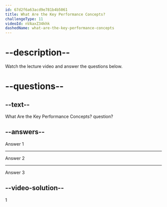 ```yaml
---
id: 67d2f6a63acd9e781b4b5061
title: What Are the Key Performance Concepts?
challengeType: 11
videoId: nVAaxZ34khk
dashedName: what-are-the-key-performance-concepts
---
```


# --description--

Watch the lecture video and answer the questions below.

# --questions--

## --text--

What Are the Key Performance Concepts? question?

## --answers--

Answer 1

---

Answer 2

---

Answer 3

## --video-solution--

1
